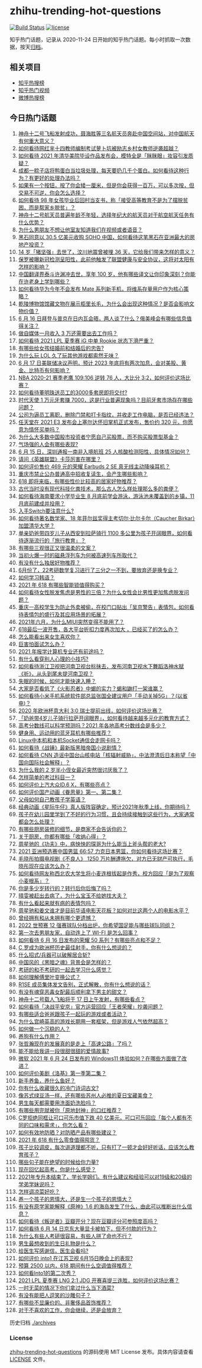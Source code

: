 # zhihu-trending-hot-questions

[![Build Status](https://github.com/justjavac/zhihu-trending-hot-questions/workflows/ci/badge.svg?branch=master)](https://github.com/justjavac/zhihu-trending-hot-questions/actions)
[![license](https://img.shields.io/github/license/justjavac/zhihu-trending-hot-questions)](https://github.com/justjavac/zhihu-trending-hot-questions/blob/master/LICENSE)

知乎热门话题，记录从 2020-11-24 日开始的知乎热门话题。每小时抓取一次数据，按天[归档](./archives)。

## 相关项目

- [知乎热搜榜](https://github.com/justjavac/zhihu-trending-top-search)
- [知乎热门视频](https://github.com/justjavac/zhihu-trending-hot-video)
- [微博热搜榜](https://github.com/justjavac/weibo-trending-hot-search)

## 今日热门话题

<!-- BEGIN -->
<!-- 最后更新时间 Thu Jun 17 2021 15:08:53 GMT+0800 (China Standard Time) -->

1. [神舟十二号飞船发射成功，聂海胜等三名航天员奔赴中国空间站，对中国航天有何重大意义？](https://www.zhihu.com/question/465393063)
2. [如何看待网红芈十四教师编制考试萝卜坑被励志乡村女教师逆袭超越？](https://www.zhihu.com/question/465163742)
3. [如何看待 2021
   年清华美院毕设作品发布会，模特全是「眯眯眼」妆容引发质疑？](https://www.zhihu.com/question/464319655)
4. [成都一粽子店将鸭蛋白当垃圾处理，每天要扔几千个蛋白。如何看待这种行为？有更好的处理办法吗？](https://www.zhihu.com/question/464471406)
5. [如果有一个按钮，按了你会矮一厘米，但是你会获得一百万，可以多次按，但交易不可逆，你会怎么选择？](https://www.zhihu.com/question/367519449)
6. [如何看待 98
   年女孩毕业后回村当支书，称「接受高等教育不是为了摆脱贫困，而是帮家乡脱贫」？](https://www.zhihu.com/question/465207940)
7. [神舟十二号航天员普遍年龄不年轻，选择年纪大的航天员对于航空航天任务有什么优势？](https://www.zhihu.com/question/465284337)
8. [为什么男朋友不想让他室友知道我们在视频或者语音？](https://www.zhihu.com/question/465047050)
9. [黑石同意以 30.5 亿美元收购 SOHO
   中国，如何看待这笔黑石在亚洲最大的房地产投资？](https://www.zhihu.com/question/465393675)
10. [14 岁「猪坚强」去世了，汶川地震曾被埋 36
    天，它给我们带来怎样的意义？](https://www.zhihu.com/question/465481304)
11. [保罗被曝新冠检测呈阳性，此前他触发了联盟健康与安全协议，这将对太阳有怎样的影响？](https://www.zhihu.com/question/465408333)
12. [中国翻译界泰斗许渊冲去世，享年 100
    岁，他有哪些译文让你印象深刻？你能在许老身上学到哪些？](https://www.zhihu.com/question/465502478)
13. [如何看待华为今年不会发布 Mate
    系列新手机，将维系存量用户作为核心策略？](https://www.zhihu.com/question/465383357)
14. [乾陵博物馆馆藏文物在展示柜里长毛，为什么会出现这种情况？是否会影响文物价值？](https://www.zhihu.com/question/465179682)
15. [6 月 16
    日拜登与普京在日内瓦会晤，两人谈了什么？俄美峰会有哪些信息值得关注？](https://www.zhihu.com/question/465409295)
16. [做自媒体一月收入 3 万还需要出去工作吗？](https://www.zhihu.com/question/457544338)
17. [如何看待 2021 LPL 夏季赛 iG 中单 Rookie
    状态下滑严重？](https://www.zhihu.com/question/465030839)
18. [有哪些给女孩结婚前和结婚后的忠告?](https://www.zhihu.com/question/403004506)
19. [为什么玩 LOL 久了玩其他游戏都索然无味？](https://www.zhihu.com/question/462644970)
20. [6 月 17 日美联储决议声明，预计 2023
    年底将有两次加息，会对美股、黄金、比特币有何影响？](https://www.zhihu.com/question/465456246)
21. [NBA 2020-21 赛季老鹰 109:106 逆转 76 人，大比分
    3:2，如何评价这场比赛？](https://www.zhihu.com/question/465463610)
22. [如何看待董明珠送员工的3000多套房即将交付?](https://www.zhihu.com/question/465190639)
23. [时代天使 1 万元牙套赚
    7000，这是行业普遍现象吗？目前牙套市场存在哪些问题？](https://www.zhihu.com/question/465348950)
24. [公司为逼员工离职，删除门禁和打卡指纹，并收走工作电脑，是否已经违法？](https://www.zhihu.com/question/458446577)
25. [任天堂在 2021 E3 发布会上塞尔达怀旧掌机正式发布，售价约 320
    元，你愿意为情怀买单吗？](https://www.zhihu.com/question/465289380)
26. [为什么大多数中国股市投资者宁愿自己买股票，而不购买股票型基金？](https://www.zhihu.com/question/32166514)
27. [气场强的人会有哪些表现?](https://www.zhihu.com/question/25151940)
28. [6 月 15 日，深圳通报一南非入境航班 25
    人核酸检测阳性，具体情况如何？](https://www.zhihu.com/question/465324619)
29. [请问《英雄联盟》卡莎厉害在哪里？](https://www.zhihu.com/question/464172547)
30. [如何评价售价 469 元的荣耀 Earbuds 2 SE
    真无线主动降噪耳机？](https://www.zhihu.com/question/465408645)
31. [重庆市禁止公办普通高中招收复读生，会产生哪些影响？](https://www.zhihu.com/question/465388410)
32. [618 即将来临，有哪些性价比较高的居家好物推荐？](https://www.zhihu.com/question/465415840)
33. [古代当时没有现代科技化粪技术，那么古人怎么样处理那么多的粪便？](https://www.zhihu.com/question/464580573)
34. [如何看待海南要求小学毕业生 8 月底前学会游泳，游泳池未覆盖到的乡镇，11
    月底前建成并投用？](https://www.zhihu.com/question/465307248)
35. [入手Switch要注意什么?](https://www.zhihu.com/question/316296166)
36. [如何看待著名数学家、18 年菲尔兹奖得主考切尔·比尔卡尔（Caucher
    Birkar）加盟清华大学？](https://www.zhihu.com/question/464844610)
37. [单亲奶爸带四岁儿子从西安到拉萨骑行 1100
    多公里为孩子开阔眼界，如何看待逐渐流行的「旅行教育」？](https://www.zhihu.com/question/465096300)
38. [有哪些三观很正又很温柔的文案？](https://www.zhihu.com/question/458254625)
39. [当初火爆一时的磁悬浮列车为何被高速列车所取代？](https://www.zhihu.com/question/352230599)
40. [有没有什么独居好物推荐？](https://www.zhihu.com/question/445534686)
41. [6月份了，22考研数学复习进行了三分之一不到，要放弃还是换专业？](https://www.zhihu.com/question/464449112)
42. [如何学习韩语？](https://www.zhihu.com/question/19830338)
43. [2021 年 618 有哪些智能锁值得购买？](https://www.zhihu.com/question/465401695)
44. [如何看待女性脱发焦虑是男性的三倍？为什么女性会比男性更加焦虑脱发问题？](https://www.zhihu.com/question/465383951)
45. [重庆一高校学生为防止外卖被偷，在校门口贴出「吴京警告」表情包，如何看待表情包的盛行及其应用场景的拓展？](https://www.zhihu.com/question/465131961)
46. [2021年六月，为什么MIUI突然变得不能用了？](https://www.zhihu.com/question/464439883)
47. [618最后一波开售，各大平台折扣力度再次加大
    ，已经买了的怎么办？](https://www.zhihu.com/question/465206197)
48. [怎么能看出来女生喜欢你？](https://www.zhihu.com/question/453143428)
49. [巨害怕面试怎么办？](https://www.zhihu.com/question/451100355)
50. [2021 年报学计算机专业还有前途吗？](https://www.zhihu.com/question/458339006)
51. [有什么看穿别人心理的小技巧?](https://www.zhihu.com/question/349419279)
52. [如何看待浙江卫视把河南卫视台标抹去，发布河南卫视水下舞蹈洛神水赋《祈》，从头到尾未提河南卫视？](https://www.zhihu.com/question/465063765)
53. [失眠的时候，如何才能快速入睡？](https://www.zhihu.com/question/269430375)
54. [大家是否看低了《火影忍者》中蝎的实力？蝎和鼬打一架谁赢？](https://www.zhihu.com/question/464702791)
55. [如何看待小米手机系统软件部总监张国全建议用户「手动关掉5G」？(以省电)？](https://www.zhihu.com/question/464463766)
56. [2020 年欧洲杯意大利 3:0
    瑞士提前出线，如何评价这场比赛？](https://www.zhihu.com/question/465457313)
57. [「奶爸带4岁儿子骑行拉萨开阔眼界」，如何看待越来越多元化的教育方式？](https://www.zhihu.com/question/465083425)
58. [高考分数线可以科学预测吗？2021 年各地高考分数线会是多少？](https://www.zhihu.com/question/463915101)
59. [健身用、运动用的蓝牙耳机有哪些推荐？](https://www.zhihu.com/question/43456110)
60. [Linux中本机和本机Socket通信会走网卡吗？](https://www.zhihu.com/question/43590414)
61. [如何看待《战锤》最新版黑暗帝国小说剧情？](https://www.zhihu.com/question/462535625)
62. [如何看待 CNN
    造谣中国台山核电站「核辐射威胁」，中法澄清后日本称望「中国向国际社会解释」？](https://www.zhihu.com/question/465318332)
63. [为什么我的 2 岁半小侄女最近突然很讨厌我了？](https://www.zhihu.com/question/464633812)
64. [怎样简单的考过科目一？](https://www.zhihu.com/question/295927949)
65. [如何评价上汽大众ID.6 X，有哪些亮点？](https://www.zhihu.com/question/465357096)
66. [如何评价国产动画《眷思量》第一、第二集？](https://www.zhihu.com/question/464935086)
67. [父母如何自己教孩子学英语？](https://www.zhihu.com/question/34012296)
68. [经典动画《星际牛仔》真人版阵容确定，预计2021年秋季上线，你期待吗？](https://www.zhihu.com/question/464080191)
69. [孩子在幼儿园里学到了不好的行为习惯，且会持续接触到这些行为，大家通常都会怎么处理？](https://www.zhihu.com/question/460615230)
70. [有哪些厨房装修的细节，是商家不会告诉你的？](https://www.zhihu.com/question/359436060)
71. [关于厨房，你都有哪些「收纳心得」？](https://www.zhihu.com/question/455509376)
72. [周星驰的《功夫》中，病怏怏的琛哥为什么能当上斧头帮的老大?](https://www.zhihu.com/question/460071485)
73. [2021 亚洲预选赛中国男篮 66:57
    力克日本男篮，你如何看待这场比赛？](https://www.zhihu.com/question/465335366)
74. [毛晓彤拍摄电视剧《不良人》 1250
    万片酬遭拖欠，对方已无财产可执行，毛晓彤现在应该怎么办？](https://www.zhihu.com/question/465208835)
75. [如何看待网友称西北农大学生将小麦连根拔起是作秀，校方回应「是为了观察小麦根系」？](https://www.zhihu.com/question/465265604)
76. [你是多少岁转行的？转行后你后悔了吗？](https://www.zhihu.com/question/420770266)
77. [晴雯被赶出去病了，为什么宝玉不给她找大夫？](https://www.zhihu.com/question/464950110)
78. [有什么看起来就有病的表情包吗？](https://www.zhihu.com/question/459596154)
79. [周星驰和姜文谁才是目前华语电影天花板？如何对比这两个人的电影水平？](https://www.zhihu.com/question/463799369)
80. [曾经拥有和从未拥有哪个更遗憾？](https://www.zhihu.com/question/463488790)
81. [2022 世预赛 12
    强赛球队分档出炉，你希望国足能与哪些球队同组？](https://www.zhihu.com/question/465258786)
82. [第一次去男朋友家，自动连上了 WI-FI 是怎么回事？](https://www.zhihu.com/question/464961722)
83. [如何看待 6 月 16 日发布的荣耀 50
    系列？有哪些亮点和不足？](https://www.zhihu.com/question/464503288)
84. [C 罗成为欧洲杯历史最佳射手，你有什么想说的？](https://www.zhihu.com/question/465254279)
85. [什么招式/兵器可以破解居合斩?](https://www.zhihu.com/question/459599241)
86. [中国风的《黑暗之魂》背景会是怎样的？](https://www.zhihu.com/question/294505979)
87. [考研的和不考研的一起去学习什么感觉？](https://www.zhihu.com/question/454852118)
88. [如何理解傅里叶变换公式？](https://www.zhihu.com/question/19714540)
89. [R1SE 成员集体发文告别，正式解散，你有什么想说的话？](https://www.zhihu.com/question/464906683)
90. [有没有魂穿恶毒女配最后顺利拿下男主的甜文？](https://www.zhihu.com/question/445174404)
91. [神舟十二号载人飞船将于 17 日上午发射，有哪些看点？](https://www.zhihu.com/question/465272474)
92. [如何看待「决战平安京」官方运营回应「王者荣耀」抄袭问题？](https://www.zhihu.com/question/465195776)
93. [有哪些适合爸爸跟孩子一起玩的游戏或者活动？](https://www.zhihu.com/question/60498981)
94. [为什么宫崎英高的游戏长期用一套框架，但是游戏人气依然超高？](https://www.zhihu.com/question/465104881)
95. [如何做一个沉稳的人？](https://www.zhihu.com/question/298243670)
96. [养狗有什么作用？](https://www.zhihu.com/question/455659791)
97. [张哲瀚现在的发展真的是走上「高速公路」了吗？](https://www.zhihu.com/question/464776992)
98. [能不能给我讲一段很甜很甜的爱情故事?](https://www.zhihu.com/question/357604104)
99. [微软 2021 年 6 月 24 日发布的 Windows11
    体验如何？在哪些方面做了改进？](https://www.zhihu.com/question/465279770)
100. [如何评价美剧《洛基》第一季第二集？](https://www.zhihu.com/question/465306226)
101. [新手养鱼，养什么鱼好？](https://www.zhihu.com/question/425639824)
102. [你有什么收藏很久的冷门诗词古文?](https://www.zhihu.com/question/446560681)
103. [像苏式绿豆汤一样，还有哪些苏州人必推的夏日宝藏美食？](https://www.zhihu.com/question/465122287)
104. [男生每天都需要用洗面奶洗脸吗？](https://www.zhihu.com/question/463918849)
105. [有哪些用完就被你「原地封神」的口红推荐？](https://www.zhihu.com/question/464075483)
106. [C罗拒绝同框让可口可乐市值下跌 40
     亿美元，可口可乐回应「每个人都有不同的口味和需求」，你怎么看？](https://www.zhihu.com/question/465292823)
107. [如何有效地防晒？对防晒产品有哪些建议？](https://www.zhihu.com/question/20141423)
108. [2021 年 618 有什么零食值得囤货？](https://www.zhihu.com/question/459223718)
109. [孩子比较调皮，每次讲道理都不听，只有打了一顿才会好好听话，应该怎么教育孩子？](https://www.zhihu.com/question/455635806)
110. [哪些句子能在绝望的时候给你力量?](https://www.zhihu.com/question/461255650)
111. [现在回忆起高考，你是什么感受？](https://www.zhihu.com/question/279826998)
112. [2021年专升本结束了，学长学姐们。有什么建议和经验可以对19级和20级的学弟学妹说吗？](https://www.zhihu.com/question/458630742)
113. [怎样调凉菜好吃？](https://www.zhihu.com/question/352465516)
114. [养一个孩子的恩情大，还是生一个孩子的恩情大？](https://www.zhihu.com/question/344589485)
115. [有没有原学家能解释《原神》1.6
     的海岛发生了什么，由此可以推断出什么信息？](https://www.zhihu.com/question/465176624)
116. [如何看待《叛逆者》豆瓣开分？现在豆瓣评分可参照度高吗？](https://www.zhihu.com/question/465131172)
117. [如何看待 6 月 14 日京东大量显卡被拍下，但不付款的行为？](https://www.zhihu.com/question/465139496)
118. [为什么有些人考研很容易，有些人拼了命也不行？](https://www.zhihu.com/question/464366430)
119. [男生最想收到的生日礼物是什么？](https://www.zhihu.com/question/20235357)
120. [给医生写感谢信，医生会看吗?](https://www.zhihu.com/question/461215612)
121. [如何评价 into1 在江苏卫视 6月15日晚会上的表现?](https://www.zhihu.com/question/465098736)
122. [预算 2500 以内，618 期间有什么空调值得推荐？](https://www.zhihu.com/question/458511177)
123. [如何看Into1的第二次秀？](https://www.zhihu.com/question/465218190)
124. [2021 LPL 夏季赛 LNG 2:1 JDG
     开赛喜提三连胜，如何评价这场比赛？](https://www.zhihu.com/question/465178025)
125. [一时无菜的情况下你们拿过什么当下酒菜?](https://www.zhihu.com/question/441373755)
126. [有没有能把人逗笑的沙雕句子？](https://www.zhihu.com/question/465106856)
127. [有哪些不显廉价的、非奢侈品首饰推荐？](https://www.zhihu.com/question/38580281)
128. [对于不喜欢的工作，你会继续，还是会放弃？](https://www.zhihu.com/question/463097088)

<!-- END -->

历史归档 [./archives](./archives)

### License

[zhihu-trending-hot-questions](https://github.com/justjavac/zhihu-trending-hot-questions)
的源码使用 MIT License 发布。具体内容请查看 [LICENSE](./LICENSE) 文件。
